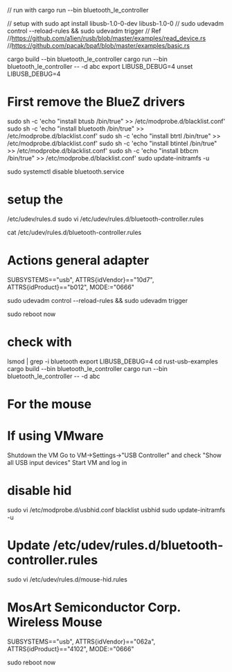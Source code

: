 // run with cargo run --bin bluetooth_le_controller

// setup with sudo apt install libusb-1.0-0-dev libusb-1.0-0
//  sudo udevadm control --reload-rules && sudo udevadm trigger
// Ref
//https://github.com/a1ien/rusb/blob/master/examples/read_device.rs
//https://github.com/pacak/bpaf/blob/master/examples/basic.rs

cargo build  --bin bluetooth_le_controller
cargo run  --bin bluetooth_le_controller -- -d abc
export LIBUSB_DEBUG=4
unset LIBUSB_DEBUG=4


# First remove the BlueZ drivers
sudo sh -c 'echo "install btusb /bin/true" >> /etc/modprobe.d/blacklist.conf'
sudo sh -c 'echo "install bluetooth /bin/true" >> /etc/modprobe.d/blacklist.conf'
sudo sh -c 'echo "install btrtl /bin/true" >> /etc/modprobe.d/blacklist.conf'
sudo sh -c 'echo "install btintel /bin/true" >> /etc/modprobe.d/blacklist.conf'
sudo sh -c 'echo "install btbcm /bin/true" >> /etc/modprobe.d/blacklist.conf'
sudo update-initramfs -u

sudo systemctl disable bluetooth.service

# setup the 
/etc/udev/rules.d
sudo vi /etc/udev/rules.d/bluetooth-controller.rules

cat /etc/udev/rules.d/bluetooth-controller.rules
# Actions general adapter
SUBSYSTEMS=="usb", ATTRS{idVendor}=="10d7", ATTRS{idProduct}=="b012", MODE:="0666"

sudo udevadm control --reload-rules && sudo udevadm trigger

sudo reboot now


# check with
lsmod | grep -i bluetooth
export LIBUSB_DEBUG=4
cd rust-usb-examples
cargo build --bin bluetooth_le_controller
cargo run  --bin bluetooth_le_controller -- -d abc


# For the mouse
# If using VMware 
Shutdown the VM
Go to VM->Settings->"USB Controller" and check "Show all USB input devices"
Start VM and log in

# disable hid
sudo vi /etc/modprobe.d/usbhid.conf
blacklist usbhid
sudo update-initramfs -u
# Update /etc/udev/rules.d/bluetooth-controller.rules

sudo vi /etc/udev/rules.d/mouse-hid.rules
# MosArt Semiconductor Corp. Wireless Mouse
SUBSYSTEMS=="usb", ATTRS{idVendor}=="062a", ATTRS{idProduct}=="4102", MODE:="0666"

sudo reboot now